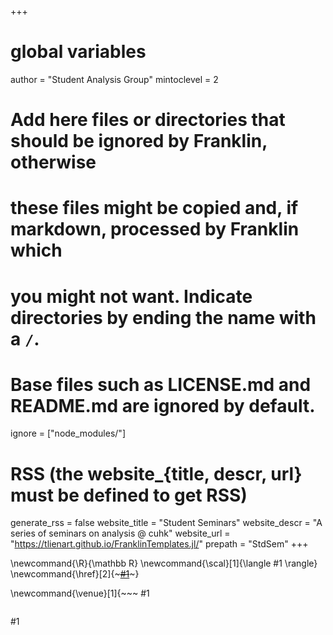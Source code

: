 +++
# global variables
author = "Student Analysis Group"
mintoclevel = 2

# Add here files or directories that should be ignored by Franklin, otherwise
# these files might be copied and, if markdown, processed by Franklin which
# you might not want. Indicate directories by ending the name with a `/`.
# Base files such as LICENSE.md and README.md are ignored by default.
ignore = ["node_modules/"]

# RSS (the website_{title, descr, url} must be defined to get RSS)
generate_rss = false
website_title = "Student Seminars"
website_descr = "A series of seminars on analysis @ cuhk"
website_url   = "https://tlienart.github.io/FranklinTemplates.jl/"
prepath = "StdSem"
+++

<!-- ------------------------ global latex commands ------------------------ -->
\newcommand{\R}{\mathbb R}
\newcommand{\scal}[1]{\langle #1 \rangle}
\newcommand{\href}[2]{~~~<a href="!#2" target="_blank">#1</a>~~~}

\newcommand{\venue}[1]{~~~
<span class="seminar-venue-desktop">#1</span>
~~~
~~~
<span class="seminar-venue-mobile">#1</span>
~~~}
